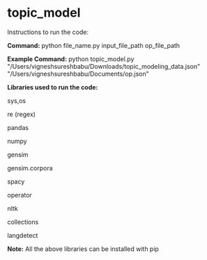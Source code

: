 # topic_model
Instructions to run the code:

**Command:**  python file_name.py input_file_path op_file_path

**Example Command:**  python topic_model.py "/Users/vigneshsureshbabu/Downloads/topic_modeling_data.json" "/Users/vigneshsureshbabu/Documents/op.json"

**Libraries used to run the code:**

sys,os

re (regex)

pandas

numpy

gensim

gensim.corpora

spacy

operator

nltk

collections

langdetect

**Note:** All the above libraries can be installed with pip

